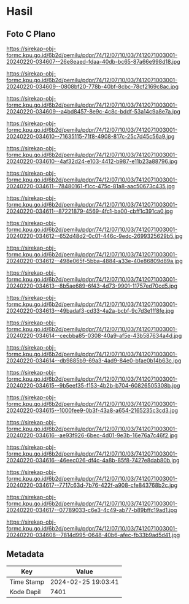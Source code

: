 # Hasil

## Foto C Plano

https://sirekap-obj-formc.kpu.go.id/6b2d/pemilu/pdpr/74/12/07/10/03/7412071003001-20240220-034607--26e8eaed-fdaa-40db-bc65-87a66e998d18.jpg

https://sirekap-obj-formc.kpu.go.id/6b2d/pemilu/pdpr/74/12/07/10/03/7412071003001-20240220-034609--0808bf20-778b-40bf-8cbc-78cf2169c8ac.jpg

https://sirekap-obj-formc.kpu.go.id/6b2d/pemilu/pdpr/74/12/07/10/03/7412071003001-20240220-034609--a4bd8457-8e9c-4c8c-bddf-53a14c9a8e7a.jpg

https://sirekap-obj-formc.kpu.go.id/6b2d/pemilu/pdpr/74/12/07/10/03/7412071003001-20240220-034610--71635115-71f8-4908-817c-25c7d45c56a9.jpg

https://sirekap-obj-formc.kpu.go.id/6b2d/pemilu/pdpr/74/12/07/10/03/7412071003001-20240220-034610--4af32d24-e103-4412-b987-e11b23a88796.jpg

https://sirekap-obj-formc.kpu.go.id/6b2d/pemilu/pdpr/74/12/07/10/03/7412071003001-20240220-034611--78480161-f1cc-475c-81a8-aac50673c435.jpg

https://sirekap-obj-formc.kpu.go.id/6b2d/pemilu/pdpr/74/12/07/10/03/7412071003001-20240220-034611--87221879-4569-4fc1-ba00-cbff1c391ca0.jpg

https://sirekap-obj-formc.kpu.go.id/6b2d/pemilu/pdpr/74/12/07/10/03/7412071003001-20240220-034612--652d48d2-0c01-446c-9edc-2699325629b5.jpg

https://sirekap-obj-formc.kpu.go.id/6b2d/pemilu/pdpr/74/12/07/10/03/7412071003001-20240220-034612--498e065f-5bba-4884-a33e-40e86809d89a.jpg

https://sirekap-obj-formc.kpu.go.id/6b2d/pemilu/pdpr/74/12/07/10/03/7412071003001-20240220-034613--8b5ae689-6f43-4d73-9901-11757ed70cd5.jpg

https://sirekap-obj-formc.kpu.go.id/6b2d/pemilu/pdpr/74/12/07/10/03/7412071003001-20240220-034613--49badaf3-cd33-4a2a-bcbf-9c7d3e1ff8fe.jpg

https://sirekap-obj-formc.kpu.go.id/6b2d/pemilu/pdpr/74/12/07/10/03/7412071003001-20240220-034614--cecbba85-0308-40a9-af5e-43b587634a4d.jpg

https://sirekap-obj-formc.kpu.go.id/6b2d/pemilu/pdpr/74/12/07/10/03/7412071003001-20240220-034614--db9885b9-69a3-4ad9-84e0-bfae0b14b63c.jpg

https://sirekap-obj-formc.kpu.go.id/6b2d/pemilu/pdpr/74/12/07/10/03/7412071003001-20240220-034615--9b5eef35-f153-4b2b-b704-60826505308b.jpg

https://sirekap-obj-formc.kpu.go.id/6b2d/pemilu/pdpr/74/12/07/10/03/7412071003001-20240220-034615--1000fee9-0b3f-43a8-a654-2165235c3cd3.jpg

https://sirekap-obj-formc.kpu.go.id/6b2d/pemilu/pdpr/74/12/07/10/03/7412071003001-20240220-034616--ae93f926-6bec-4d01-9e3b-16e76a7c46f2.jpg

https://sirekap-obj-formc.kpu.go.id/6b2d/pemilu/pdpr/74/12/07/10/03/7412071003001-20240220-034616--46eec026-df4c-4a8b-85f8-7427e8dab80b.jpg

https://sirekap-obj-formc.kpu.go.id/6b2d/pemilu/pdpr/74/12/07/10/03/7412071003001-20240220-034617--7717c63d-7b76-422f-a908-cfe843768b2c.jpg

https://sirekap-obj-formc.kpu.go.id/6b2d/pemilu/pdpr/74/12/07/10/03/7412071003001-20240220-034617--07789033-c6e3-4c49-ab77-b89bffc19ad1.jpg

https://sirekap-obj-formc.kpu.go.id/6b2d/pemilu/pdpr/74/12/07/10/03/7412071003001-20240220-034608--7814d995-0648-40b6-afec-fb33b9ad5d41.jpg


## Metadata

| Key        | Value               |
| ---------- | ------------------- |
| Time Stamp | 2024-02-25 19:03:41 |
| Kode Dapil | 7401                |



